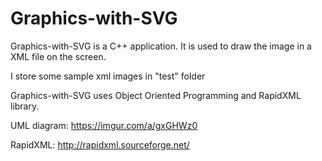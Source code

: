 # Graphics-with-SVG

Graphics-with-SVG is a C++ application. It is used to draw the image in a XML file on the screen.

I store some sample xml images in "test" folder

Graphics-with-SVG uses Object Oriented Programming and RapidXML library.

UML diagram: https://imgur.com/a/gxGHWz0

RapidXML: http://rapidxml.sourceforge.net/
